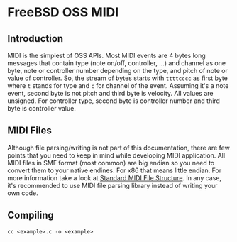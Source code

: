 # FreeBSD OSS MIDI

## Introduction

MIDI is the simplest of OSS APIs. Most MIDI events are 4 bytes long messages
that contain type (note on/off, controller, ...) and channel as one byte,
note or controller number depending on the type, and pitch of note or value
of controller. So, the stream of bytes starts with `ttttcccc` as first byte
where `t` stands for type and `c` for channel of the event. Assuming it's a
note event, second byte is not pitch and third byte is velocity. All values
are unsigned. For controller type, second byte is controller number and third
byte is controller value.

## MIDI Files

Although file parsing/writing is not part of this documentation, there are few
points that you need to keep in mind while developing MIDI application. All
MIDI files in SMF format (most common) are big endian so you need to convert 
them to your native endines. For x86 that means little endian. For more 
information take a look at
[Standard MIDI File Structure](http://www.ccarh.org/courses/253/handout/smf/).
In any case, it's recommended to use MIDI file parsing library instead of 
writing your own code.

## Compiling

```
cc <example>.c -o <example>
```
